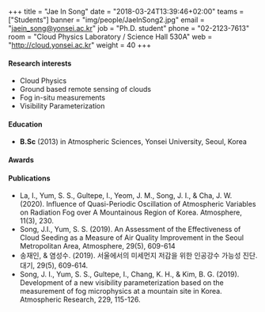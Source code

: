 +++
title = "Jae In Song"
date = "2018-03-24T13:39:46+02:00"
teams = ["Students"]
banner = "img/people/JaeInSong2.jpg"
email = "jaein_song@yonsei.ac.kr"
job = "Ph.D. student"
phone = "02-2123-7613"
room = "Cloud Physics Laboratory / Science Hall 530A"
web = "http://cloud.yonsei.ac.kr"
weight = 40
+++

#### Research interests
+ Cloud Physics
+ Ground based remote sensing of clouds
+ Fog in-situ measurements
+ Visibility Parameterization

#### Education
 + **B.Sc** (2013) in Atmospheric Sciences, Yonsei University, Seoul, Korea

#### Awards

#### Publications
+ La, I., Yum, S. S., Gultepe, I., Yeom, J. M., Song, J. I., & Cha, J. W. (2020). Influence of Quasi-Periodic Oscillation of Atmospheric Variables on Radiation Fog over A Mountainous Region of Korea. Atmosphere, 11(3), 230.
+ Song, J.I., Yum, S. S. (2019). An Assessment of the Effectiveness of Cloud Seeding as a Measure of Air Quality Improvement in the Seoul Metropolitan Area, Atmosphere, 29(5), 609-614
+ 송재인, & 염성수. (2019). 서울에서의 미세먼지 저감을 위한 인공강수 가능성 진단. 대기, 29(5), 609-614.
+ Song, J. I., Yum, S. S., Gultepe, I., Chang, K. H., & Kim, B. G. (2019). Development of a new visibility parameterization based on the measurement of fog microphysics at a mountain site in Korea. Atmospheric Research, 229, 115-126.
